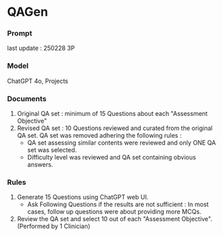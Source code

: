 # QAGen

### Prompt 
last update : 250228 3P

### Model 
ChatGPT 4o, Projects <MCQ Generator>

### Documents
1. Original QA set : minimum of 15 Questions about each "Assessment Objective"
3. Revised QA set : 10 Questions reviewed and curated from the original QA set. QA set was removed adhering the following rules : 
   - QA set assessing similar contents were reviewed and only ONE QA set was selected.
   - Difficulty level was reviewed and QA set containing obvious answers.

### Rules 
1. Generate 15 Questions using ChatGPT web UI.
   - Ask Following Questions if the results are not sufficient
        : In most cases, follow up questions were about providing more MCQs.
2. Review the QA set and select 10 out of each "Assessment Objective". (Performed by 1 Clinician)  
